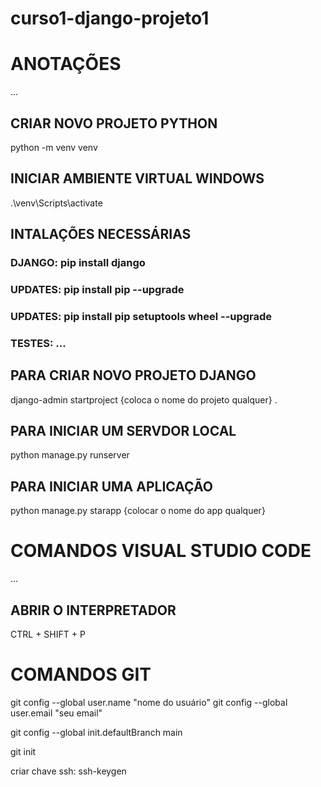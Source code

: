 # curso1-django-projeto1

# ANOTAÇÕES
...

## CRIAR NOVO PROJETO PYTHON
python -m venv venv

## INICIAR AMBIENTE VIRTUAL WINDOWS
.\venv\Scripts\activate

## INTALAÇÕES NECESSÁRIAS
### DJANGO: pip install django
### UPDATES: pip install pip --upgrade
### UPDATES: pip install pip setuptools wheel --upgrade
### TESTES: ...


## PARA CRIAR NOVO PROJETO DJANGO
django-admin startproject {coloca o nome do projeto qualquer} .

## PARA INICIAR UM SERVDOR LOCAL
python manage.py runserver

## PARA INICIAR UMA APLICAÇÃO
python manage.py starapp {colocar o nome do app qualquer}




  # COMANDOS VISUAL STUDIO CODE
  ...
  
  ## ABRIR O INTERPRETADOR
  CTRL + SHIFT + P
  
  
  # COMANDOS GIT
  git config --global user.name "nome do usuário"
  git config --global user.email "seu email"
  
  git config --global init.defaultBranch main
  
  git init
  
  criar chave ssh: ssh-keygen
  
  
